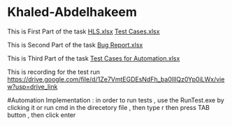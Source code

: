 # Khaled-Abdelhakeem
This is First Part of the task
[HLS.xlsx](https://github.com/KhaledAbdelhakeem/Khaled-Abdelhakeem/files/12850315/HLS.xlsx)
[Test Cases.xlsx](https://github.com/KhaledAbdelhakeem/Khaled-Abdelhakeem/files/12850316/Test.Cases.xlsx)

This is Second Part of the task 
[Bug Report.xlsx](https://github.com/KhaledAbdelhakeem/Khaled-Abdelhakeem/files/12850318/Bug.Report.xlsx)

This is Third Part of the task 
[Test Cases for Automation.xlsx](https://github.com/KhaledAbdelhakeem/Khaled-Abdelhakeem/files/12849779/Test.Cases.for.Automation.xlsx)

This is recording for the test run 
https://drive.google.com/file/d/1Ze7VmtEGDEsNdFh_ba0llIQz0Yp0iLWx/view?usp=drive_link

#Automation Implementation : in order to run tests , use the RunTest.exe by clicking it or run cmd in the direcetory file , then type r then press TAB button , then click enter 
